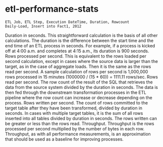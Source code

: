 # etl-performance-stats

```
ETL Job, ETL Step, Execution DateTime, Duration, Rowcount
Daily-Load, Insert into Fact1, 2012
```

Duration in seconds. This straightforward calculation is the basis of all other calculations. The duration is the difference between the start time and the end time of an ETL process in seconds. For example, if a process is kicked off at 4:00 a.m. and completes at 4:15 a.m., its duration is 900 seconds.
Rows processed per second. This is equivalent to the rows loaded per second calculation, except in cases where the source data is larger than the target, as in the case of aggregate loads. Then it is the same as the rows read per second. A sample calculation of rows per second is 1,000,000 rows processed in 15 minutes (1000000 / (15 * 60)) = 1111.11 rows/sec.
Rows read per second. The row count of the result of the SQL that retrieves the data from the source system divided by the duration in seconds. The data is then fed through the downstream transformation processes in the ETL pipeline where the row count can increase or decrease depending on the process.
Rows written per second. The count of rows committed to the target table after they have been transformed, divided by duration in seconds. In cases with multiple target tables, it is the sum of all rows inserted into all tables divided by duration in seconds. The rows written can be greater or less than the rows read.
Throughput. Throughput is the rows processed per second multiplied by the number of bytes in each row. Throughput, as with all performance measurements, is an approximation that should be used as a baseline for improving processes.

